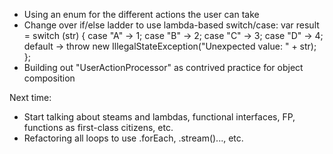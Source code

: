 * Using an enum for the different actions the user can take
* Change over if/else ladder to use lambda-based switch/case:
var result = switch (str) {
    case "A" -> 1;
    case "B" -> 2;
    case "C" -> 3;
    case "D" -> 4;
    default -> throw new IllegalStateException("Unexpected value: " + str);
};
* Building out "UserActionProcessor" as contrived practice for object composition

Next time:
* Start talking about steams and lambdas, functional interfaces, FP,
functions as first-class citizens, etc.
* Refactoring all loops to use .forEach, .stream()..., etc.
